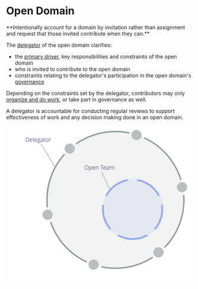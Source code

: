 # Open Domain

<summary>
**Intentionally account for a domain by invitation rather than assignment and request that those invited contribute when they can.**
</summary>

The [delegator](glossary:delegator) of the open domain clarifies:

- the [primary driver](glossary:primary-driver), key responsibilities and constraints of the open domain
- who is invited to contribute to the open domain
- constraints relating to the delegator's participation in the open domain's [governance](glossary:governance)

Depending on the constraints set by the delegator, contributors may only [organize and do work](glossary:operations), or take part in governance as well.

A delegator is accountable for conducting regular reviews to support effectiveness of work and any decision making done in an open domain.

![Open Domain](img/structural-patterns/open-team.png)
